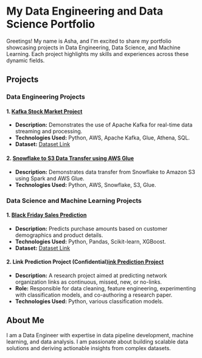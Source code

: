 # My Data Engineering and Data Science Portfolio

Greetings! My name is Asha, and I'm excited to share my portfolio showcasing projects in Data Engineering, Data Science, and Machine Learning. Each project highlights my skills and experiences across these dynamic fields.

## Projects

### Data Engineering Projects

#### 1. [Kafka Stock Market Project](https://github.com/AshaRavilla/stock-market-kafka-data-engineering-project)
- **Description:** Demonstrates the use of Apache Kafka for real-time data streaming and processing.
- **Technologies Used:** Python, AWS, Apache Kafka, Glue, Athena, SQL.
- **Dataset:** [Dataset Link](https://github.com/AshaRavilla/stock-market-kafka-data-engineering-project/blob/main/indexProcessed.csv)

#### 2. [Snowflake to S3 Data Transfer using AWS Glue](https://github.com/AshaRavilla/snowflake-to-s3-data-transfer)
- **Description:** Demonstrates data transfer from Snowflake to Amazon S3 using Spark and AWS Glue.
- **Technologies Used:** Python, AWS, Snowflake, S3, Glue.

### Data Science and Machine Learning Projects

#### 1. [Black Friday Sales Prediction](https://github.com/AshaRavilla/black-friday-sales-prediction)
- **Description:** Predicts purchase amounts based on customer demographics and product details.
- **Technologies Used:** Python, Pandas, Scikit-learn, XGBoost.
- **Dataset:** [Dataset Link](https://github.com/YourUsername/black-friday-sales-prediction)

#### 2. Link Prediction Project (Confidential)[ink Prediction Project](https://github.com/AshaRavilla/link_prediction_project)
- **Description:** A research project aimed at predicting network organization links as continuous, missed, new, or no-links.
- **Role:** Responsible for data cleaning, feature engineering, experimenting with classification models, and co-authoring a research paper.
- **Technologies Used:** Python, various classification models.

## About Me
I am a Data Engineer with expertise in data pipeline development, machine learning, and data analysis. I am passionate about building scalable data solutions and deriving actionable insights from complex datasets.

<!-- Add any other sections you find relevant, such as certifications or blog posts. -->
